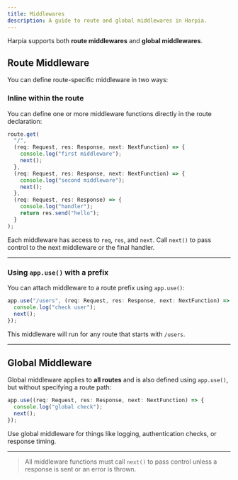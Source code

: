 ```yaml
---
title: Middlewares
description: A guide to route and global middlewares in Harpia.
---
```


Harpia supports both **route middlewares** and **global middlewares**.

## Route Middleware

You can define route-specific middleware in two ways:

### Inline within the route

You can define one or more middleware functions directly in the route declaration:

```ts
route.get(
  "/",
  (req: Request, res: Response, next: NextFunction) => {
    console.log("first middleware");
    next();
  },
  (req: Request, res: Response, next: NextFunction) => {
    console.log("second middleware");
    next();
  },
  (req: Request, res: Response) => {
    console.log("handler");
    return res.send("hello");
  }
);
```

Each middleware has access to `req`, `res`, and `next`. Call `next()` to pass control to the next middleware or the final handler.

---

### Using `app.use()` with a prefix

You can attach middleware to a route prefix using `app.use()`:

```ts
app.use("/users", (req: Request, res: Response, next: NextFunction) => {
  console.log("check user");
  next();
});
```

This middleware will run for any route that starts with `/users`.

---

## Global Middleware

Global middleware applies to **all routes** and is also defined using `app.use()`, but without specifying a route path:

```ts
app.use((req: Request, res: Response, next: NextFunction) => {
  console.log("global check");
  next();
});
```

Use global middleware for things like logging, authentication checks, or response timing.

---

> All middleware functions must call `next()` to pass control unless a response is sent or an error is thrown.